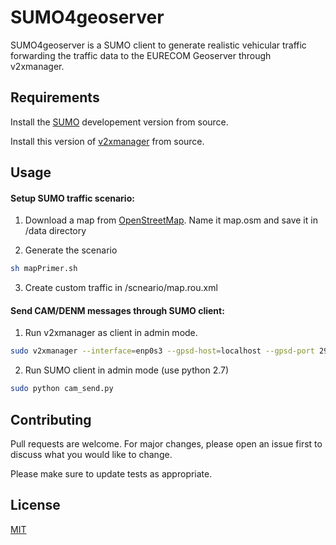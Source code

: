 # SUMO4geoserver

SUMO4geoserver is a SUMO client to generate realistic vehicular traffic forwarding the traffic data to the EURECOM Geoserver through v2xmanager.


## Requirements
Install the [SUMO](https://github.com/eclipse/sumo) developement version from source.

Install this version of [v2xmanager](https://gitlab.eurecom.fr/a-team/geoserverbackend/tree/master/5gcroco/V2xManager) from source.

## Usage

#### Setup SUMO traffic scenario:

1) Download a map from [OpenStreetMap](https://openstreetmap.org). Name it map.osm and save it in /data directory
 
2) Generate the scenario
```bash 
sh mapPrimer.sh
```
3) Create custom traffic in /scneario/map.rou.xml


#### Send CAM/DENM messages through SUMO client: 

1) Run v2xmanager as client in admin mode.
```bash 
sudo v2xmanager --interface=enp0s3 --gpsd-host=localhost --gpsd-port 2947 --cam-interval 6000 --client-port-number 446 --client-address 193.55.113.48 --server-port-number 3000 --client-role 1
```

 2) Run SUMO client in admin mode (use python 2.7)
```bash
sudo python cam_send.py
```

## Contributing
Pull requests are welcome. For major changes, please open an issue first to discuss what you would like to change.

Please make sure to update tests as appropriate.

## License
[MIT](https://choosealicense.com/licenses/mit/)